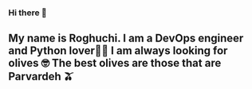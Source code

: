 ### Hi there 👋



My name is Roghuchi. I am a DevOps engineer and Python lover🔺🔻
I am always looking for olives 🤓 The best olives are those that are Parvardeh 🫒
---
<img src="https://camo.githubusercontent.com/6c43037a83b817a2abccf7f6bd0b01e0292ff8ffbbb64e52d60bf7ae971f7255/68747470733a2f2f7777772e636f6465776172732e636f6d2f75736572732f697a68616e6c617261616761726369612f6261646765732f736d616c6c" alt="" data-canonical-src="https://www.codewars.com/users/roghuchi/badges/small" style="max-width: 100%;">

